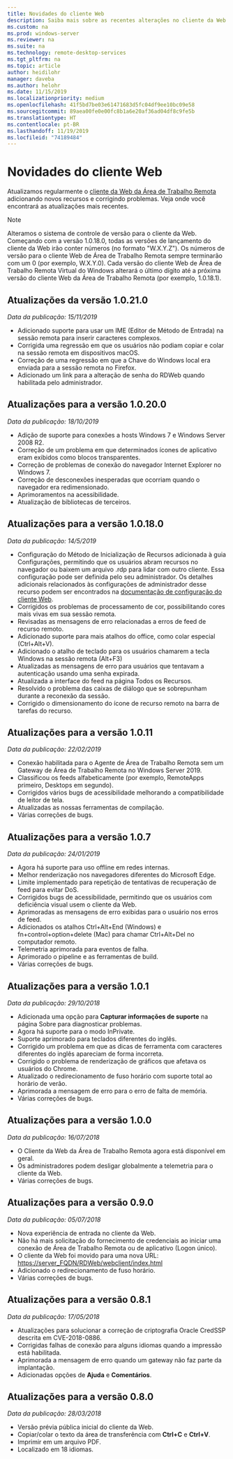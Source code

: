 ```yaml
---
title: Novidades do cliente Web
description: Saiba mais sobre as recentes alterações no cliente da Web da Área de Trabalho Remota
ms.custom: na
ms.prod: windows-server
ms.reviewer: na
ms.suite: na
ms.technology: remote-desktop-services
ms.tgt_pltfrm: na
ms.topic: article
author: heidilohr
manager: daveba
ms.author: helohr
ms.date: 11/15/2019
ms.localizationpriority: medium
ms.openlocfilehash: 41f5bd7be03e61471683d5fc04df9ee10bc09e58
ms.sourcegitcommit: 89aea00fe0e00fc8b1a6e20af36ad04df8c9fe5b
ms.translationtype: HT
ms.contentlocale: pt-BR
ms.lasthandoff: 11/19/2019
ms.locfileid: "74189484"
---
```

# <a name="whats-new-in-the-web-client"></a>Novidades do cliente Web

Atualizamos regularmente o [cliente da Web da Área de Trabalho Remota](remote-desktop-web-client.md) adicionando novos recursos e corrigindo problemas. Veja onde você encontrará as atualizações mais recentes.

> [!NOTE]
> Alteramos o sistema de controle de versão para o cliente da Web. Começando com a versão 1.0.18.0, todas as versões de lançamento do cliente da Web irão conter números (no formato "W.X.Y.Z"). Os números de versão para o cliente Web de Área de Trabalho Remota sempre terminarão com um 0 (por exemplo, W.X.Y.0). Cada versão do cliente Web de Área de Trabalho Remota Virtual do Windows alterará o último dígito até a próxima versão do cliente Web da Área de Trabalho Remota (por exemplo, 1.0.18.1).

## <a name="updates-for-version-10210"></a>Atualizações da versão 1.0.21.0
*Data da publicação: 15/11/2019*

- Adicionado suporte para usar um IME (Editor de Método de Entrada) na sessão remota para inserir caracteres complexos.
- Corrigida uma regressão em que os usuários não podiam copiar e colar na sessão remota em dispositivos macOS.
- Correção de uma regressão em que a Chave do Windows local era enviada para a sessão remota no Firefox.
- Adicionado um link para a alteração de senha do RDWeb quando habilitada pelo administrador.

## <a name="updates-for-version-10200"></a>Atualizações para a versão 1.0.20.0
*Data da publicação: 18/10/2019*

- Adição de suporte para conexões a hosts Windows 7 e Windows Server 2008 R2.
- Correção de um problema em que determinados ícones de aplicativo eram exibidos como blocos transparentes.
- Correção de problemas de conexão do navegador Internet Explorer no Windows 7.
- Correção de desconexões inesperadas que ocorriam quando o navegador era redimensionado.
- Aprimoramentos na acessibilidade.
- Atualização de bibliotecas de terceiros.

## <a name="updates-for-version-10180"></a>Atualizações para a versão 1.0.18.0
*Data da publicação: 14/5/2019*

- Configuração do Método de Inicialização de Recursos adicionada à guia Configurações, permitindo que os usuários abram recursos no navegador ou baixem um arquivo .rdp para lidar com outro cliente. Essa configuração pode ser definida pelo seu administrador. Os detalhes adicionais relacionados às configurações de administrador desse recurso podem ser encontrados na [documentação de configuração do cliente Web](remote-desktop-web-client-admin.md).
- Corrigidos os problemas de processamento de cor, possibilitando cores mais vivas em sua sessão remota.
- Revisadas as mensagens de erro relacionadas a erros de feed de recurso remoto.
- Adicionado suporte para mais atalhos do office, como colar especial (Ctrl+Alt+V).
- Adicionado o atalho de teclado para os usuários chamarem a tecla Windows na sessão remota (Alt+F3)
- Atualizadas as mensagens de erro para usuários que tentavam a autenticação usando uma senha expirada.
- Atualizada a interface do feed na página Todos os Recursos.
- Resolvido o problema das caixas de diálogo que se sobrepunham durante a reconexão da sessão.
- Corrigido o dimensionamento do ícone de recurso remoto na barra de tarefas do recurso.

## <a name="updates-for-version-1011"></a>Atualizações para a versão 1.0.11
*Data da publicação: 22/02/2019*

- Conexão habilitada para o Agente de Área de Trabalho Remota sem um Gateway de Área de Trabalho Remota no Windows Server 2019.
- Classificou os feeds alfabeticamente (por exemplo, RemoteApps primeiro, Desktops em segundo).
- Corrigidos vários bugs de acessibilidade melhorando a compatibilidade de leitor de tela.
- Atualizadas as nossas ferramentas de compilação.
- Várias correções de bugs.

## <a name="updates-for-version-107"></a>Atualizações para a versão 1.0.7
*Data da publicação: 24/01/2019*

- Agora há suporte para uso offline em redes internas.
- Melhor renderização nos navegadores diferentes do Microsoft Edge.
- Limite implementado para repetição de tentativas de recuperação de feed para evitar DoS.
- Corrigidos bugs de acessibilidade, permitindo que os usuários com deficiência visual usem o cliente da Web.
- Aprimoradas as mensagens de erro exibidas para o usuário nos erros de feed.
- Adicionados os atalhos Ctrl+Alt+End (Windows) e fn+control+option+delete (Mac) para chamar Ctrl+Alt+Del no computador remoto.
- Telemetria aprimorada para eventos de falha.
- Aprimorado o pipeline e as ferramentas de build.
- Várias correções de bugs.

## <a name="updates-for-version-101"></a>Atualizações para a versão 1.0.1
*Data da publicação: 29/10/2018*

- Adicionada uma opção para **Capturar informações de suporte** na página Sobre para diagnosticar problemas.
- Agora há suporte para o modo InPrivate.
- Suporte aprimorado para teclados diferentes do inglês.
- Corrigido um problema em que as dicas de ferramenta com caracteres diferentes do inglês apareciam de forma incorreta.
- Corrigido o problema de renderização de gráficos que afetava os usuários do Chrome.
- Atualizado o redirecionamento de fuso horário com suporte total ao horário de verão.
- Aprimorada a mensagem de erro para o erro de falta de memória.
- Várias correções de bugs.

## <a name="updates-for-version-100"></a>Atualizações para a versão 1.0.0
*Data da publicação: 16/07/2018*

- O Cliente da Web da Área de Trabalho Remota agora está disponível em geral.
- Os administradores podem desligar globalmente a telemetria para o cliente da Web.
- Várias correções de bugs.

## <a name="updates-for-version-090"></a>Atualizações para a versão 0.9.0
*Data da publicação: 05/07/2018*

- Nova experiência de entrada no cliente da Web.
- Não há mais solicitação do fornecimento de credenciais ao iniciar uma conexão de Área de Trabalho Remota ou de aplicativo (Logon único).
- O cliente da Web foi movido para uma nova URL: <https://server_FQDN/RDWeb/webclient/index.html>
- Adicionado o redirecionamento de fuso horário.
- Várias correções de bugs.

## <a name="updates-for-version-081"></a>Atualizações para a versão 0.8.1
*Data da publicação: 17/05/2018*

- Atualizações para solucionar a correção de criptografia Oracle CredSSP descrita em CVE-2018-0886.
- Corrigidas falhas de conexão para alguns idiomas quando a impressão está habilitada.
- Aprimorada a mensagem de erro quando um gateway não faz parte da implantação.
- Adicionadas opções de **Ajuda** e **Comentários**.

## <a name="updates-for-version-080"></a>Atualizações para a versão 0.8.0
*Data da publicação: 28/03/2018*

- Versão prévia pública inicial do cliente da Web.
- Copiar/colar o texto da área de transferência com **Ctrl+C** e **Ctrl+V**.
- Imprimir em um arquivo PDF.
- Localizado em 18 idiomas.
